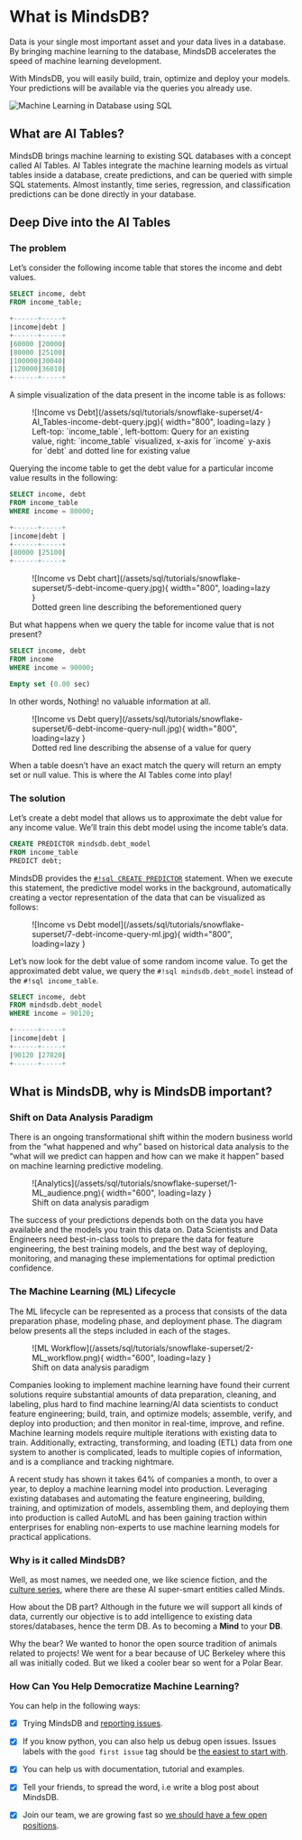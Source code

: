 # What is MindsDB?

Data is your single most important asset and your data lives in a database. By bringing machine learning to the database, MindsDB accelerates the speed of machine learning development.

With MindsDB, you will easily build, train, optimize and deploy your models. Your predictions will be available via the queries you already use.

![Machine Learning in Database using SQL](/assets/what_is_mindsdb.png)

## What are AI Tables?

MindsDB brings machine learning to existing SQL databases with a concept called AI Tables. AI Tables integrate the machine learning models as virtual tables inside a database, create predictions, and can be queried with simple SQL statements. Almost instantly, time series, regression, and classification predictions can be done directly in your database.

## Deep Dive into the AI Tables

### The problem

Let’s consider the following income table that stores the income and debt values.

```sql
SELECT income, debt 
FROM income_table;
```

```sql
+------+-----+
|income|debt |
+------+-----+
|60000 |20000|
|80000 |25100|
|100000|30040|
|120000|36010|
+------+-----+
```

A simple visualization of the data present in the income table is as follows:

<figure markdown> 
    ![Income vs Debt](/assets/sql/tutorials/snowflake-superset/4-AI_Tables-income-debt-query.jpg){ width="800", loading=lazy  }
    <figcaption> Left-top: `income_table`, left-bottom: Query for an existing value, right: `income_table` visualized, x-axis for `income` y-axis for `debt` and dotted line for existing value </figcaption>
</figure>

Querying the income table to get the debt value for a particular income value results in the following:

```sql
SELECT income, debt 
FROM income_table
WHERE income = 80000;
```

```sql
+------+-----+
|income|debt |
+------+-----+
|80000 |25100|
+------+-----+
```

<figure markdown> 
    ![Income vs Debt chart](/assets/sql/tutorials/snowflake-superset/5-debt-income-query.jpg){ width="800", loading=lazy  }
    <figcaption>Dotted green line describing the beforementioned query</figcaption>
</figure>

But what happens when we query the table for income value that is not present?

```sql
SELECT income, debt
FROM income
WHERE income = 90000;
```

```sql
Empty set (0.00 sec)
```

In other words, Nothing! no valuable information at all.

<figure markdown> 
    ![Income vs Debt query](/assets/sql/tutorials/snowflake-superset/6-debt-income-query-null.jpg){ width="800", loading=lazy  }
    <figcaption>Dotted red line describing the absense of a value for query</figcaption>
</figure>

When a table doesn’t have an exact match the query will return an empty set or null value. This is where the AI Tables come into play!

### The solution

Let’s create a debt model that allows us to approximate the debt value for any income value. We’ll train this debt model using the income table’s data.

```sql
CREATE PREDICTOR mindsdb.debt_model
FROM income_table 
PREDICT debt;
```

MindsDB provides the [`#!sql CREATE PREDICTOR`](/sql/create/predictor/) statement. When we execute this statement, the predictive model works in the background, automatically creating a vector representation of the data that can be visualized as follows:

<figure markdown> 
    ![Income vs Debt model](/assets/sql/tutorials/snowflake-superset/7-debt-income-query-ml.jpg){ width="800", loading=lazy  }
    <figcaption></figcaption>
</figure>

Let’s now look for the debt value of some random income value. To get the approximated debt value, we query the `#!sql mindsdb.debt_model` instead of the `#!sql income_table`.

```sql
SELECT income, debt
FROM mindsdb.debt_model 
WHERE income = 90120;
```

```sql
+------+-----+
|income|debt |
+------+-----+
|90120 |27820|
+------+-----+
```

## What is MindsDB, why is MindsDB important?
### Shift on Data Analysis Paradigm

There is an ongoing transformational shift within the modern business world from the “what happened and why” based on historical data analysis to the “what will we predict can happen and how can we make it happen” based on machine learning predictive modeling.

<figure markdown> 
    ![Analytics](/assets/sql/tutorials/snowflake-superset/1-ML_audience.png){ width="600", loading=lazy  }
    <figcaption>Shift on data analysis paradigm</figcaption>
</figure>

The success of your predictions depends both on the data you have available and the models you train this data on. Data Scientists and Data Engineers need best-in-class tools to prepare the data for feature engineering, the best training models, and the best way of deploying, monitoring, and managing these implementations for optimal prediction confidence.

### The Machine Learning (ML) Lifecycle

The ML lifecycle can be represented as a process that consists of the data preparation phase, modeling phase, and deployment phase. The diagram below presents all the steps included in each of the stages.


<figure markdown> 
    ![ML Workflow](/assets/sql/tutorials/snowflake-superset/2-ML_workflow.png){ width="600", loading=lazy  }
    <figcaption>Shift on data analysis paradigm</figcaption>
</figure>

Companies looking to implement machine learning have found their current solutions require substantial amounts of data preparation, cleaning, and labeling, plus hard to find machine learning/AI data scientists to conduct feature engineering; build, train, and optimize models; assemble, verify, and deploy into production; and then monitor in real-time, improve, and refine. Machine learning models require multiple iterations with existing data to train. Additionally, extracting, transforming, and loading (ETL) data from one system to another is complicated, leads to multiple copies of information, and is a compliance and tracking nightmare.

A recent study has shown it takes 64% of companies a month, to over a year, to deploy a machine learning model into production. Leveraging existing databases and automating the feature engineering, building, training, and optimization of models, assembling them, and deploying them into production is called AutoML and has been gaining traction within enterprises for enabling non-experts to use machine learning models for practical applications.

### Why is it called MindsDB?

Well, as most names, we needed one, we like science fiction, and the [culture series](https://en.wikipedia.org/wiki/The_Culture_(series)), where there are these AI super-smart entities called Minds.

How about the DB part? Although in the future we will support all kinds of data, currently our objective is to add intelligence to existing data stores/databases, hence the term DB.
As to becoming a **Mind** to your **DB**.

Why the bear? We wanted to honor the open source tradition of animals related to projects! We went for a bear because of UC Berkeley where this all was initially coded. But we liked a cooler bear so went for a Polar Bear.

### How Can You Help Democratize Machine Learning?

You can help in the following ways:

- [X] Trying MindsDB and [reporting issues](https://github.com/mindsdb/mindsdb/issues/new/choose).

- [X] If you know python, you can also help us debug open issues. Issues labels with the `good first issue` tag should be [the easiest to start with](https://github.com/mindsdb/mindsdb/issues?q=is%3Aissue+is%3Aopen+label%3A%22good+first+issue%22).

- [X] You can help us with documentation, tutorial and examples.

- [X] Tell your friends, to spread the word, i.e write a blog post about MindsDB.

- [X] Join our team, we are growing fast so [we should have a few open positions](https://mindsdb.com/careers/).